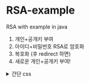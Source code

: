 # RSA-example
RSA with example in java

1. 개인+공개키 부여
2. 아이디+비밀번호 RSA로 암호화
3. 복호화 (후 redirect 하면)
4. 새로운 개인+공개키 부여!


  
<details>
<summary>간단 css</summary>
<div markdown="1">       

![제목 없음-1](https://user-images.githubusercontent.com/102286605/220517480-cf6bf15f-e39c-4541-9676-440fd8dd1713.png)

</div>
</details>

